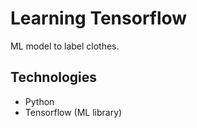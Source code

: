 # Learning Tensorflow
ML model to label clothes.

## Technologies
- Python
- Tensorflow (ML library)
